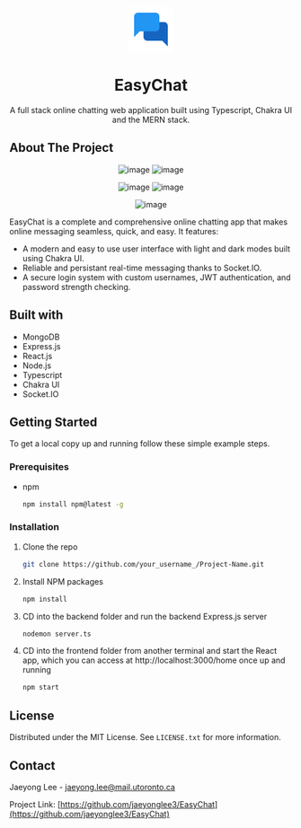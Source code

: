 <!-- PROJECT LOGO -->
<br />
<div align="center">
  <a href="https://github.com/othneildrew/Best-README-Template">
    <img src="frontend/public/logo.png" alt="Logo" width="80" height="80">
  </a>

  <h1 align="center">EasyChat</h1>

  <p align="center">
    A full stack online chatting web application built using Typescript, Chakra UI and the MERN stack.
  </p>
</div>


<!-- ABOUT THE PROJECT -->
## About The Project
<p align="center">
  <img width="49%" alt="image" src="https://github.com/jaeyonglee3/EasyChat/assets/73498725/1fffa0da-79b4-4c05-a70e-492819b02f1e">
  <img width="49%" alt="image" src="https://github.com/jaeyonglee3/EasyChat/assets/73498725/593f9d51-40ee-4e49-a4ba-71c0b37a56be">
</p>

<p align="center">
  <img width="49%" alt="image" src="https://github.com/jaeyonglee3/EasyChat/assets/73498725/d324683c-c24b-421b-a31d-a3b2f36fa6f9">
  <img width="49%" alt="image" src="https://github.com/jaeyonglee3/EasyChat/assets/73498725/ef869502-73e0-48e3-930c-97a31efc300b">
</p>

<p align="center">
  <img width="60%" alt="image" src="https://github.com/jaeyonglee3/EasyChat/assets/73498725/6afc8211-24d7-4863-a73e-81aadcd40958">
</p>



EasyChat is a complete and comprehensive online chatting app that makes online messaging seamless, quick, and easy. It features:
* A modern and easy to use user interface with light and dark modes built using Chakra UI.
* Reliable and persistant real-time messaging thanks to Socket.IO.
* A secure login system with custom usernames, JWT authentication, and password strength checking.

## Built with
* MongoDB
* Express.js
* React.js
* Node.js
* Typescript
* Chakra UI
* Socket.IO

<!-- GETTING STARTED -->
## Getting Started
To get a local copy up and running follow these simple example steps.

### Prerequisites
* npm
  ```sh
  npm install npm@latest -g
  ```

### Installation
1. Clone the repo
   ```sh
   git clone https://github.com/your_username_/Project-Name.git
   ```
2. Install NPM packages
   ```sh
   npm install
   ```
3. CD into the backend folder and run the backend Express.js server 
   ```sh
   nodemon server.ts
   ```
4. CD into the frontend folder from another terminal and start the React app, which you can access at http://localhost:3000/home once up and running
   ```sh
   npm start
   ```

<!-- LICENSE -->
## License

Distributed under the MIT License. See `LICENSE.txt` for more information.


<!-- CONTACT -->
## Contact

Jaeyong Lee - jaeyong.lee@mail.utoronto.ca

Project Link: [https://github.com/jaeyonglee3/EasyChat](https://github.com/jaeyonglee3/EasyChat)


<!-- MARKDOWN LINKS & IMAGES -->
<!-- https://www.markdownguide.org/basic-syntax/#reference-style-links -->
[contributors-shield]: https://img.shields.io/github/contributors/othneildrew/Best-README-Template.svg?style=for-the-badge
[contributors-url]: https://github.com/othneildrew/Best-README-Template/graphs/contributors
[forks-shield]: https://img.shields.io/github/forks/othneildrew/Best-README-Template.svg?style=for-the-badge
[forks-url]: https://github.com/othneildrew/Best-README-Template/network/members
[stars-shield]: https://img.shields.io/github/stars/othneildrew/Best-README-Template.svg?style=for-the-badge
[stars-url]: https://github.com/othneildrew/Best-README-Template/stargazers
[issues-shield]: https://img.shields.io/github/issues/othneildrew/Best-README-Template.svg?style=for-the-badge
[issues-url]: https://github.com/othneildrew/Best-README-Template/issues
[license-shield]: https://img.shields.io/github/license/othneildrew/Best-README-Template.svg?style=for-the-badge
[license-url]: https://github.com/othneildrew/Best-README-Template/blob/master/LICENSE.txt
[linkedin-shield]: https://img.shields.io/badge/-LinkedIn-black.svg?style=for-the-badge&logo=linkedin&colorB=555
[linkedin-url]: https://linkedin.com/in/othneildrew
[product-screenshot]: images/screenshot.png
[Next.js]: https://img.shields.io/badge/next.js-000000?style=for-the-badge&logo=nextdotjs&logoColor=white
[Next-url]: https://nextjs.org/
[React.js]: https://img.shields.io/badge/React-20232A?style=for-the-badge&logo=react&logoColor=61DAFB
[React-url]: https://reactjs.org/
[Vue.js]: https://img.shields.io/badge/Vue.js-35495E?style=for-the-badge&logo=vuedotjs&logoColor=4FC08D
[Vue-url]: https://vuejs.org/
[Angular.io]: https://img.shields.io/badge/Angular-DD0031?style=for-the-badge&logo=angular&logoColor=white
[Angular-url]: https://angular.io/
[Svelte.dev]: https://img.shields.io/badge/Svelte-4A4A55?style=for-the-badge&logo=svelte&logoColor=FF3E00
[Svelte-url]: https://svelte.dev/
[Laravel.com]: https://img.shields.io/badge/Laravel-FF2D20?style=for-the-badge&logo=laravel&logoColor=white
[Laravel-url]: https://laravel.com
[Bootstrap.com]: https://img.shields.io/badge/Bootstrap-563D7C?style=for-the-badge&logo=bootstrap&logoColor=white
[Bootstrap-url]: https://getbootstrap.com
[JQuery.com]: https://img.shields.io/badge/jQuery-0769AD?style=for-the-badge&logo=jquery&logoColor=white
[JQuery-url]: https://jquery.com 
